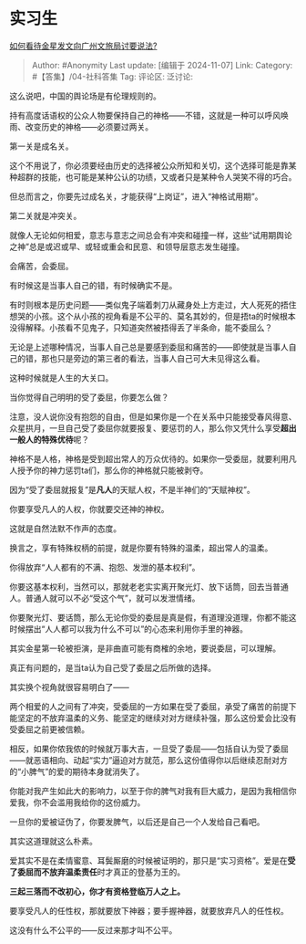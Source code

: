 # 实习生
[如何看待金星发文向广州文旅局讨要说法?](https://www.zhihu.com/question/1950221207/answer/25087159639)

> Author: #Anonymity
> Last update: [编辑于 2024-11-07]
> Link:
> Category: #【答集】/04-社科答集
> Tag:
> 评论区:
> 泛讨论:

这么说吧，中国的舆论场是有伦理规则的。

持有高度话语权的公众人物要保持自己的神格——不错，这就是一种可以呼风唤雨、改变历史的神格——必须要过两关。

第一关是成名关。

这个不用说了，你必须要经由历史的选择被公众所知和关切，这个选择可能是靠某种超群的技能，也可能是某种公认的功绩，又或者只是某种令人哭笑不得的巧合。

但总而言之，你要先过成名关，才能获得“上岗证”，进入“神格试用期”。

第二关就是冲突关。

就像人无论如何相爱，意志与意志之间总会有冲突和碰撞一样，这些“试用期舆论之神”总是或迟或早、或轻或重会和民意、和领导层意志发生碰撞。

会痛苦，会委屈。

有时候这是当事人自己的错，有时候确实不是。

有时则根本是历史问题——类似鬼子端着刺刀从藏身处上方走过，大人死死的捂住想哭的小孩。这个从小孩的视角看是不公平的、莫名其妙的，但是捂ta的时候根本没得解释。小孩看不见鬼子，只知道突然被捂得丢了半条命，能不委屈么？

无论是上述哪种情况，当事人自己总是要感到委屈和痛苦的——即使就是当事人自己的错，那也只是旁边的第三者的看法，当事人自己可大未见得这么看。

这种时候就是人生的大关口。

当你觉得自己明明的受了委屈，你要怎么做？

注意，没人说你没有抱怨的自由，但是如果你是一个在关系中只能接受春风得意、众星拱月，一旦自己受了委屈你就要报复、要惩罚的人，那么你又凭什么享受**超出一般人的特殊优待**呢？

神格不是人格，神格是受到超出常人的万众优待的。如果你一受委屈，就要利用凡人授予你的神力惩罚ta们，那么你的神格就只能被剥夺。

因为“受了委屈就报复”是**凡人**的天赋人权，不是半神们的“天赋神权”。

你要享受凡人的人权，你就要交还神的神权。

这就是自然法默不作声的态度。

换言之，享有特殊权柄的前提，就是你要有特殊的温柔，超出常人的温柔。

你得放弃“人人都有的不满、抱怨、发泄的基本权利”。

你要这基本权利，当然可以，那就老老实实离开聚光灯、放下话筒，回去当普通人。普通人就可以不必“受这个气”，就可以发泄情绪。

你要聚光灯、要话筒，那么无论你受的委屈是真是假，有道理没道理，你都不能这时候摆出“人人都可以我为什么不可以”的心态来利用你手里的神器。

其实金星第一轮被拒演，是非曲直可能有商榷的余地，要说委屈，可以理解。

真正有问题的，是当ta认为自己受了委屈之后所做的选择。

其实换个视角就很容易明白了——

两个相爱的人之间有了冲突，受委屈的一方如果在受了委屈，承受了痛苦的前提下能坚定的不放弃温柔的义务、能坚定的继续对对方继续补强，那么这份爱会比没有受委屈之前更被信赖。

相反，如果你侬我侬的时候就万事大吉，一旦受了委屈——包括自认为受了委屈——就恶语相向、动起“实力”逼迫对方就范，那么这份值得你以后继续忍耐对方的“小脾气”的爱的期待本身就消失了。

你能对我产生如此大的影响力，以至于你的脾气对我有巨大威力，是因为我相信你爱我，你不会滥用我给你的这份威力。

一旦你的爱被证伪了，你要发脾气，以后还是自己一个人发给自己看吧。

其实这道理就这么朴素。

爱其实不是在柔情蜜意、耳鬓厮磨的时候被证明的，那只是“实习资格”。爱是在**受了委屈而不放弃温柔责任**时才真正的登基为王的。

**三起三落而不改初心，你才有资格登临万人之上。**

要享受凡人的任性权，那就要放下神器；要手握神器，就要放弃凡人的任性权。

这没有什么不公平的——反过来那才叫不公平。
